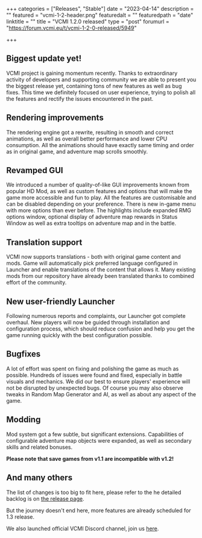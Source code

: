 +++
categories = ["Releases", "Stable"]
date = "2023-04-14"
description = ""
featured = "vcmi-1-2-header.png"
featuredalt = ""
featuredpath = "date"
linktitle = ""
title = "VCMI 1.2.0 released"
type = "post"
forumurl = "https://forum.vcmi.eu/t/vcmi-1-2-0-released/5949"

+++

## Biggest update yet!
 
VCMI project is gaining momentum recently. Thanks to extraordinary activity of developers and supporting community we are able to present you the biggest release yet, containing tons of new features as well as bug fixes. This time we definitely focused on user experience, trying to polish all the features and rectify the issues encountered in the past.

## Rendering improvements
The rendering engine got a rewrite, resulting in smooth and correct animations, as well as overall better performance and lower CPU consumption. All the animations should have exactly same timing and order as in original game, and adventure map scrolls smoothly.

## Revamped GUI
We introduced a number of quality-of-like GUI improvements known from popular HD Mod, as well as custom features and options that will make the game more accessible and fun to play. All the features are customisable and can be disabled depending on your preference. There is new in-game menu with more options than ever before. The highlights include expanded RMG options window, optional display of adventure map rewards in Status Window as well as extra tooltips on adventure map and in the battle.

## Translation support
VCMI now supports translations - both with original game content and mods. Game will automatically pick preferred language configured in Launcher and enable translations of the content that allows it. Many existing mods from our repository have already been translated thanks to combined effort of the community.
 
## New user-friendly Launcher
Following numerous reports and complaints, our Launcher got complete overhaul. New players will now be guided through installation and configuration process, which should reduce confusion and help you get the game running quickly with the best configuration possible.

## Bugfixes
A lot of effort was spent on fixing and polishing the game as much as possible. Hundreds of issues were found and fixed, especially in battle visuals and mechanics. We did our best to ensure players' experience will not be disrupted by unexpected bugs. Of course you may also observe tweaks in Random Map Generator and AI, as well as about any aspect of the game.

## Modding
Mod system got a few subtle, but significant extensions. Capabilities of configurable adventure map objects were expanded, as well as secondary skills and related bonuses.

**Please note that save games from v1.1 are incompatible with v1.2!**
 
## And many others
The list of changes is too big to fit here, please refer to the he detailed backlog is on [the release page](https://github.com/vcmi/vcmi/releases/tag/1.2.0).

But the journey doesn't end here, more features are already scheduled for 1.3 release.

We also launched official VCMI Discord channel, join us [here](https://discord.gg/chBT42V).
